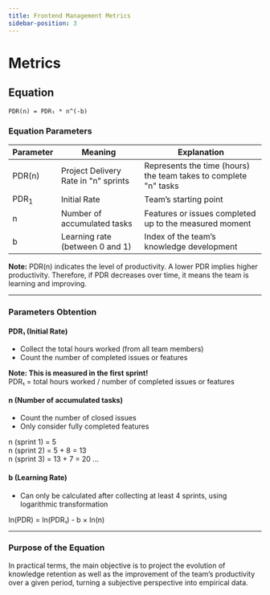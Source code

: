 ```yaml
---
title: Frontend Management Metrics
sidebar-position: 3
---
```


# Metrics
## Equation
```
PDR(n) = PDR₁ * n^(-b)
```

### Equation Parameters
| Parameter   | Meaning | Explanation |
|-------------|---------|-------------|
| PDR(n)      | Project Delivery Rate in "n" sprints | Represents the time (hours) the team takes to complete "n" tasks |
| PDR<sub>1</sub> | Initial Rate | Team’s starting point |
| n           | Number of accumulated tasks | Features or issues completed up to the measured moment |
| b           | Learning rate (between 0 and 1) | Index of the team’s knowledge development |

**Note:** PDR(n) indicates the level of productivity. A lower PDR implies higher productivity. Therefore, if PDR decreases over time, it means the team is learning and improving.

---

### Parameters Obtention
#### PDR₁ (Initial Rate)
* Collect the total hours worked (from all team members)  
* Count the number of completed issues or features  

**Note: This is measured in the first sprint!**  
PDR₁ = total hours worked / number of completed issues or features

#### n (Number of accumulated tasks)
* Count the number of closed issues  
* Only consider fully completed features  

n (sprint 1) = 5  
n (sprint 2) = 5 + 8 = 13  
n (sprint 3) = 13 + 7 = 20 ...

#### b (Learning Rate)
* Can only be calculated after collecting at least 4 sprints, using logarithmic transformation  

ln(PDR) = ln(PDR₁) - b × ln(n)

---

### Purpose of the Equation
In practical terms, the main objective is to project the evolution of knowledge retention as well as the improvement of the team’s productivity over a given period, turning a subjective perspective into empirical data.